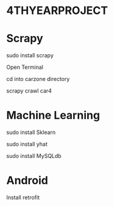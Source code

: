 4THYEARPROJECT
==============


Scrapy
==============
sudo install scrapy 

Open Terminal

cd into carzone directory

scrapy crawl car4


Machine Learning 
==============
sudo install Sklearn

sudo install yhat

sudo install MySQLdb



Android 
==============

Install retrofit 
